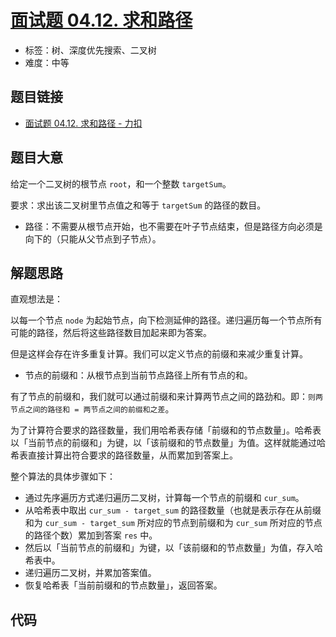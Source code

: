 # [面试题 04.12. 求和路径](https://leetcode.cn/problems/paths-with-sum-lcci/)

- 标签：树、深度优先搜索、二叉树
- 难度：中等

## 题目链接

- [面试题 04.12. 求和路径 - 力扣](https://leetcode.cn/problems/paths-with-sum-lcci/)

## 题目大意

给定一个二叉树的根节点 `root`，和一个整数 `targetSum`。

要求：求出该二叉树里节点值之和等于 `targetSum` 的路径的数目。

- 路径：不需要从根节点开始，也不需要在叶子节点结束，但是路径方向必须是向下的（只能从父节点到子节点）。

## 解题思路

直观想法是：

以每一个节点 `node` 为起始节点，向下检测延伸的路径。递归遍历每一个节点所有可能的路径，然后将这些路径数目加起来即为答案。

但是这样会存在许多重复计算。我们可以定义节点的前缀和来减少重复计算。

- 节点的前缀和：从根节点到当前节点路径上所有节点的和。

有了节点的前缀和，我们就可以通过前缀和来计算两节点之间的路劲和。即：`则两节点之间的路径和 = 两节点之间的前缀和之差`。

为了计算符合要求的路径数量，我们用哈希表存储「前缀和的节点数量」。哈希表以「当前节点的前缀和」为键，以「该前缀和的节点数量」为值。这样就能通过哈希表直接计算出符合要求的路径数量，从而累加到答案上。

整个算法的具体步骤如下：

- 通过先序遍历方式递归遍历二叉树，计算每一个节点的前缀和 `cur_sum`。
- 从哈希表中取出 `cur_sum - target_sum` 的路径数量（也就是表示存在从前缀和为 `cur_sum - target_sum` 所对应的节点到前缀和为 `cur_sum` 所对应的节点的路径个数）累加到答案 `res` 中。
- 然后以「当前节点的前缀和」为键，以「该前缀和的节点数量」为值，存入哈希表中。
- 递归遍历二叉树，并累加答案值。
- 恢复哈希表「当前前缀和的节点数量」，返回答案。

## 代码

```python

```

